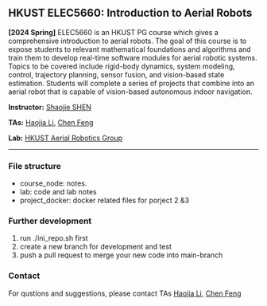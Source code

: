 ## HKUST ELEC5660: Introduction to Aerial Robots

**[2024 Spring]** ELEC5660 is an HKUST PG course which gives a comprehensive introduction to aerial robots. The goal of this course is to expose students to relevant mathematical foundations and algorithms and train them to develop real-time software modules for aerial robotic systems. Topics to be covered include rigid-body dynamics, system modeling, control, trajectory planning, sensor fusion, and vision-based state estimation. Students will complete a series of projects that combine into an aerial robot that is capable of vision-based autonomous indoor navigation.

**Instructor:** [Shaojie SHEN](http://www.ece.ust.hk/ece.php/profile/facultydetail/eeshaojie)

**TAs:** [Haojia Li](), [Chen Feng](https://chen-albert-feng.github.io/AlbertFeng.github.io/)

**Lab:** [HKUST Aerial Robotics Group](http://uav.ust.hk)

---

### File structure

* course_node: notes.
* lab: code and lab notes
* project_docker: docker related files for porject 2 &3

### Further development

1. run ./ini_repo.sh first
2. create a new branch for development and test
3. push a pull request to merge your new code into main-branch

### Contact

For qustions and suggestions, please contact TAs [Haojia Li](hlied@connect.ust.hk), [Chen Feng](cfengag@connect.ust.hk)
